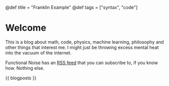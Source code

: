 @def title = "Franklin Example"
@def tags = ["syntax", "code"]

# Welcome

This is a blog about math, code, physics, machine learning, philosophy and other things that interest me. I might just be throwing excess mental heat into the vacuum of the internet.

Functional Noise has an [RSS feed](https://www.functionalnoise.com/feed.xml) that you can subscribe to, if you know how. Nothing else.

{{ blogposts }}


